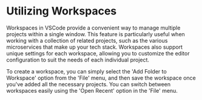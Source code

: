 # Utilizing Workspaces

Workspaces in VSCode provide a convenient way to manage multiple projects within a single window. This feature is particularly useful when working with a collection of related projects, such as the various microservices that make up your tech stack. Workspaces also support unique settings for each workspace, allowing you to customize the editor configuration to suit the needs of each individual project.

To create a workspace, you can simply select the 'Add Folder to Workspace' option from the 'File' menu, and then save the workspace once you've added all the necessary projects. You can switch between workspaces easily using the 'Open Recent' option in the 'File' menu.
